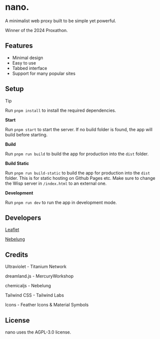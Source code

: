 # nano.

A minimalist web proxy built to be simple yet powerful.

Winner of the 2024 Proxathon.


## Features

-   Minimal design
-   Easy to use
-   Tabbed interface
-   Support for many popular sites

## Setup

> [!TIP]
> Run `pnpm install` to install the required dependencies.

**Start**

Run `pnpm start` to start the server. If no build folder is found, the app will build before starting.

**Build**

Run `pnpm run build` to build the app for production into the `dist` folder.

**Build Static**

Run `pnpm run build-static` to build the app for production into the `dist` folder. This is for static hosting on Github Pages etc. Make sure to change the Wisp server in `/index.html` to an external one.

**Development**

Run `pnpm run dev` to run the app in development mode.

## Developers

[Leaflet](https://github.com/leafletdev)

[Nebelung](https://github.com/Nebelung-Dev)

## Credits

Ultraviolet - Titanium Network

dreamland.js - MercuryWorkshop

chemicaljs - Nebelung

Tailwind CSS - Tailwind Labs

Icons - Feather Icons & Material Symbols

## License

nano uses the AGPL-3.0 license.
